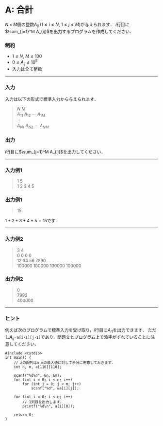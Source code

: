 # A: 合計

$N\times M$個の整数$A_{ij}\ (1\le i\le N,\ 1\le j\le M)$が与えられます．
$i$行目に$\sum_{j=1}^M A_{ij}$を出力するプログラムを作成してください．

### 制約
- $1\le N,\ M\le 100$
- $0\le A_{ij}\le 10^5$
- 入力は全て整数

---

### 入力
入力は以下の形式で標準入力から与えられます．
> $N\ M$  
> $A_{11}\ A_{12}\ \cdots\ A_{1M}$  
> $\vdots$  
> $A_{N1}\ A_{N2}\ \cdots\ A_{NM}$  

### 出力
$i$行目に$\sum_{j=1}^M A_{ij}$を出力してください．

---

### 入力例1
> 1 5  
> 1 2 3 4 5  

### 出力例1
> 15  

$1+2+3+4+5=15$です．

---

### 入力例2
> 3 4  
> 0 0 0 0  
> 12 34 56 7890  
> 100000 100000 100000 100000  

### 出力例2
> 0  
> 7992  
> 400000

---

### ヒント
例えば次のプログラムで標準入力を受け取り，$i$行目に$A_{i1}$を出力できます．
ただし$A_{ij}$=`a[i-1][j-1]`であり，問題文とプログラム上で添字がずれていることに注意してください．

```
#include <cstdio>
int main() {
    // aの配列はn,mの最大値に対して余分に用意しておきます．
    int n, m, a[110][110];

    scanf("%d%d", &n, &m);
    for (int i = 0; i < n; i++)
        for (int j = 0; j < m; j++)
            scanf("%d", &a[i][j]);

    for (int i = 0; i < n; i++)
        // 1列目を出力します．
        printf("%d\n", a[i][0]);

    return 0;
}
```



